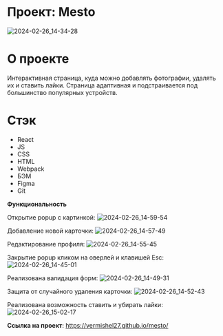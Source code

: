 # Проект: Mesto

![2024-02-26_14-34-28](https://github.com/VerMishel27/mesto/assets/120491019/fca39144-2a88-4234-88df-89b810ac6ef3)


# О проекте

Интерактивная страница, куда можно добавлять фотографии, удалять их и ставить лайки. Страница адаптивная и подстраивается под большинство популярных устройств.

# Стэк 

- React
- JS
- CSS
- HTML
- Webpack
- БЭМ
- Figma
- Git

**Функциональность**

Открытие popup с картинкой:
![2024-02-26_14-59-54](https://github.com/VerMishel27/mesto/assets/120491019/9ed72d59-7a19-42e9-9bb4-2b9844b02002)

Добавление новой карточки:
![2024-02-26_14-57-49](https://github.com/VerMishel27/mesto/assets/120491019/18289c8b-9e7a-46f8-8d06-d40cea32a303)

Редактирование профиля:
![2024-02-26_14-55-45](https://github.com/VerMishel27/mesto/assets/120491019/8bc73f20-f8f5-49ae-a889-3aeb09d0cb12)

Закрытие popup кликом на оверлей и клавишей Esc:
![2024-02-26_14-45-01](https://github.com/VerMishel27/mesto/assets/120491019/e0923188-7587-4378-8b9d-dd3bf42ca5a5)

Реализована валидация форм:
![2024-02-26_14-49-31](https://github.com/VerMishel27/mesto/assets/120491019/6dd62388-f7bb-4edb-99bd-7075536c8d0a)

Защита от случайного удаления карточки:
![2024-02-26_14-52-43](https://github.com/VerMishel27/mesto/assets/120491019/9ca275a4-1378-439c-8dfc-bbca83c1c0b2)

Реализована возможность ставить и убирать лайки:
![2024-02-26_15-02-17](https://github.com/VerMishel27/mesto/assets/120491019/3e7bfdf4-f364-42b2-9055-3b68e41b8b01)


**Ссылка на проект**: https://vermishel27.github.io/mesto/
